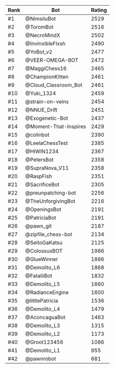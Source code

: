 Rank|Bot|Rating
---|---|---
#1|@NimsiluBot|2529
#2|@ToromBot|2516
#3|@NecroMindX|2502
#4|@InvinxibleFlxsh|2490
#5|@YoBot_v2|2477
#6|@VEER-OMEGA-BOT|2472
#7|@MaggiChess16|2465
#8|@ChampionKitten|2461
#9|@Cloud_Classroom_Bot|2461
#10|@Yuki_1324|2459
#11|@strain-on-veins|2454
#12|@NNUE_Drift|2451
#13|@Exogenetic-Bot|2437
#14|@Moment-That-Inspires|2429
#15|@colinbot|2390
#16|@LeelaChessTest|2385
#17|@HIWIN1234|2367
#18|@PetersBot|2358
#19|@SupraNova_V11|2358
#20|@RaspFish|2351
#21|@SacrificeBot|2305
#22|@preunpatching-bot|2256
#23|@TheUnforgivingBot|2216
#24|@OpeningsBot|2191
#25|@PatriciaBot|2191
#26|@pawn_git|2187
#27|@zipfile_chess-bot|2134
#28|@SeitoGaKatsu|2125
#29|@ColossusBOT|1986
#30|@GlueWinner|1886
#31|@Demolito_L6|1868
#32|@FataliiBot|1832
#33|@Demolito_L5|1660
#34|@RadianceEngine|1600
#35|@littlePatricia|1536
#36|@Demolito_L4|1479
#37|@AconcaguaBot|1463
#38|@Demolito_L3|1315
#39|@Demolito_L2|1173
#40|@Groot123456|1086
#41|@Demolito_L1|955
#42|@pawnrobot|681

